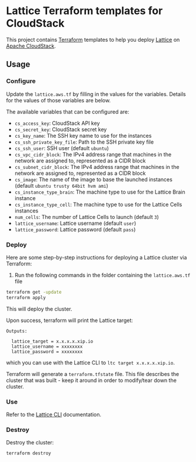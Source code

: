 # Lattice Terraform templates for CloudStack

This project contains [Terraform](https://www.terraform.io/) templates to help you deploy
[Lattice](https://github.com/cloudfoundry-incubator/lattice) on
[Apache CloudStack](http://www.cloudstack.org/).

## Usage

### Configure

Update the `lattice.aws.tf` by filling in the values for the variables.  Details for the values of those variables are below.

The available variables that can be configured are:

* `cs_access_key`: CloudStack API key
* `cs_secret_key`: CloudStack secret key
* `cs_key_name`: The SSH key name to use for the instances
* `cs_ssh_private_key_file`: Path to the SSH private key file
* `cs_ssh_user`: SSH user (default `ubuntu`)
* `cs_vpc_cidr_block`: The IPv4 address range that machines in the network are assigned to, represented as a CIDR block 
* `cs_subnet_cidr_block`: The IPv4 address range that machines in the network are assigned to, represented as a CIDR block 
* `cs_image`: The name of the image to base the launched instances (default `ubuntu trusty 64bit hvm ami`)
* `cs_instance_type_brain`: The machine type to use for the Lattice Brain instance 
* `cs_instance_type_cell`: The machine type to use for the Lattice Cells instances 
* `num_cells`: The number of Lattice Cells to launch (default `3`)
* `lattice_username`: Lattice username (default `user`)
* `lattice_password`: Lattice password (default `pass`)


### Deploy

Here are some step-by-step instructions for deploying a Lattice cluster via Terraform:

1. Run the following commands in the folder containing the `lattice.aws.tf` file

  ```bash
  terraform get -update
  terraform apply
  ```

  This will deploy the cluster.

Upon success, terraform will print the Lattice target:

```
Outputs:

  lattice_target = x.x.x.x.xip.io
  lattice_username = xxxxxxxx
  lattice_password = xxxxxxxx
```

which you can use with the Lattice CLI to `ltc target x.x.x.x.xip.io`.

Terraform will generate a `terraform.tfstate` file.  This file describes the cluster that was built - keep it around in order to modify/tear down the cluster.

### Use

Refer to the [Lattice CLI](../../ltc) documentation.

### Destroy

Destroy the cluster:

```
terraform destroy
```

